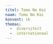 ```yaml
---
titel: Tomo No Kai
naam: Tomo No Kai
konvent: ik
themas:
  -  diversiteit
  -  internationaal
---
```


